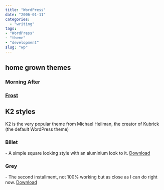 ```yaml
---
title: "WordPress"
date: "2006-01-11"
categories:
  - "writing"
tags:
- "WordPress"
- "theme"
- "development"
slug: "wp"
---
```


<!-- ![WordPress][image-1] -->

## home grown themes

### Morning After

### [Frost][1]

## K2 styles

K2 is the very popular theme from Michael Heilman, the creator of Kubrick (the default WordPress theme)

 <!-- [![Billet][image-2]][2] -->

### Billet

\- A simple square looking style with an aluminium look to it. [Download][3]

 <!-- [![Grey][image-3]][4] -->

### Grey

\- The second installment, not 100% working but as close as I can do right now. [Download][5]

[1]:	https://adamchamberlin.info "Frost"
[2]:	https://www.flickr.com/photos/funkylarma/85545116/ "Billet"
[3]:	https://adamchamberlin.info
[4]:	https://www.flickr.com/photos/funkylarma/83449768/ "Grey"
[5]:	https://adamchamberlin.info

[image-1]:	/images/wordpress-logo.png
[image-2]:	/images/85545116_11aa7512e9_s.jpg
[image-3]:	/images/83449768_77be996095_s.jpg
